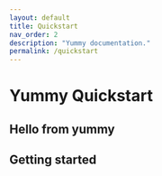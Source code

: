 ```yaml
---
layout: default
title: Quickstart
nav_order: 2
description: "Yummy documentation."
permalink: /quickstart
---
```


# Yummy Quickstart

Hello from yummy
---

## Getting started


